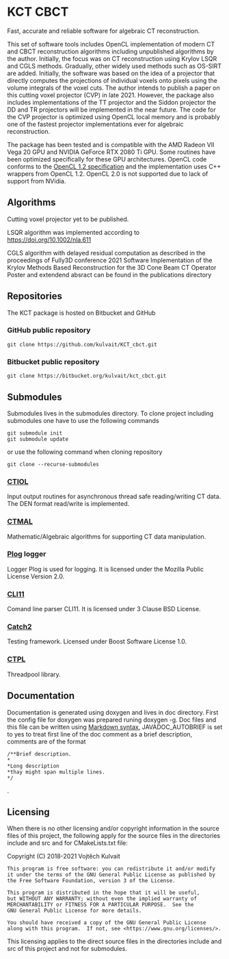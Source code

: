 # KCT CBCT

Fast, accurate and reliable software for algebraic CT reconstruction.

This set of software tools includes OpenCL implementation of modern CT and CBCT reconstruction algorithms including unpublished algorithms by the author. Initially, the focus was on CT reconstruction using Krylov LSQR and CGLS methods. Gradually, other widely used methods such as OS-SIRT are added. Initially, the software was based on the idea of a projector that directly computes the projections of individual voxels onto pixels using the volume integrals of the voxel cuts. The author intends to publish a paper on this cutting voxel projector (CVP) in late 2021. However, the package also includes implementations of the TT projector and the Siddon projector the DD and TR projectors will be implemented in the near future. The code for the CVP projector is optimized using OpenCL local memory and is probably one of the fastest projector implementations ever for algebraic reconstruction. 

The package has been tested and is compatible with the AMD Radeon VII Vega 20 GPU and NVIDIA GeForce RTX 2080 Ti GPU. Some routines have been optimized specifically for these GPU architectures. OpenCL code conforms to the [OpenCL 1.2 specification](https://www.khronos.org/registry/OpenCL/specs/opencl-1.2.pdf) and the implementation uses C++ wrappers from OpenCL 1.2. OpenCL 2.0 is not supported due to lack of support from NVidia. 

## Algorithms

Cutting voxel projector yet to be published.

LSQR algorithm was implemented according to https://doi.org/10.1002/nla.611

CGLS algorithm with delayed residual computation as described in the proceedings of Fully3D conference 2021
Software Implementation of the Krylov Methods Based Reconstruction for the 3D Cone Beam CT Operator
Poster and extendend absract can be found in the publications directory

## Repositories

The KCT package is hosted on Bitbucket and GitHub

### GitHub public repository

```
git clone https://github.com/kulvait/KCT_cbct.git
```

### Bitbucket public repository

```
git clone https://bitbucket.org/kulvait/kct_cbct.git
```


## Submodules

Submodules lives in the submodules directory. To clone project including submodules one have to use the following commands

```
git submodule init
git submodule update
```
or use the following command when cloning repository

```
git clone --recurse-submodules
```


### [CTIOL](https://bitbucket.org/kulvait/KCT_ctiol)

Input output routines for asynchronous thread safe reading/writing CT data. The DEN format read/write is implemented.

### [CTMAL](https://bitbucket.org/kulvait/KCT_ctmal)

Mathematic/Algebraic algorithms for supporting CT data manipulation.

### [Plog](https://github.com/SergiusTheBest/plog) logger

Logger Plog is used for logging. It is licensed under the Mozilla Public License Version 2.0.

### [CLI11](https://github.com/CLIUtils/CLI11)

Comand line parser CLI11. It is licensed under 3 Clause BSD License.

### [Catch2](https://github.com/catchorg/Catch2)

Testing framework. Licensed under Boost Software License 1.0.

### [CTPL](https://github.com/vit-vit/ctpl)

Threadpool library.


## Documentation

Documentation is generated using doxygen and lives in doc directory.
First the config file for doxygen was prepared runing doxygen -g.
Doc files and this file can be written using [Markdown syntax](https://daringfireball.net/projects/markdown/syntax), JAVADOC_AUTOBRIEF is set to yes to treat first line of the doc comment as a brief description, comments are of the format 
```
/**Brief description.
*
*Long description
*thay might span multiple lines.
*/
```
.

## Licensing

When there is no other licensing and/or copyright information in the source files of this project, the following apply for the source files in the directories include and src and for CMakeLists.txt file:

Copyright (C) 2018-2021 Vojtěch Kulvait

    This program is free software: you can redistribute it and/or modify
    it under the terms of the GNU General Public License as published by
    the Free Software Foundation, version 3 of the License.

    This program is distributed in the hope that it will be useful,
    but WITHOUT ANY WARRANTY; without even the implied warranty of
    MERCHANTABILITY or FITNESS FOR A PARTICULAR PURPOSE.  See the
    GNU General Public License for more details.

    You should have received a copy of the GNU General Public License
    along with this program.  If not, see <https://www.gnu.org/licenses/>.


This licensing applies to the direct source files in the directories include and src of this project and not for submodules.
